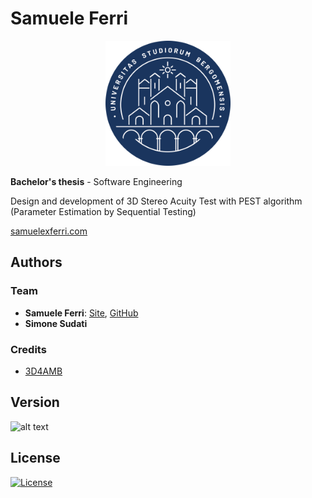 # Samuele Ferri

<p align="center">
<img src="https://github.com/samuelexferri/bachelorthesis/blob/master/latex/images/unibg.png" width="200">
</p>

**Bachelor's thesis** - Software Engineering

Design and development of 3D Stereo Acuity Test with PEST algorithm (Parameter Estimation by Sequential Testing)​

[samuelexferri.com](https://samuelexferri.com)

## Authors
### Team
* **Samuele Ferri**: [Site](https://samuelexferri.com), [GitHub](https://github.com/samuelexferri)
* **Simone Sudati**

### Credits
* [3D4AMB](https://3d4amb.unibg.it/)

## Version
![alt text](https://img.shields.io/badge/Version-0.0.1-blue.svg?style=for-the-badge)

## License
[![License](https://img.shields.io/badge/License-MIT_License-blue.svg?style=for-the-badge)](https://badges.mit-license.org)
